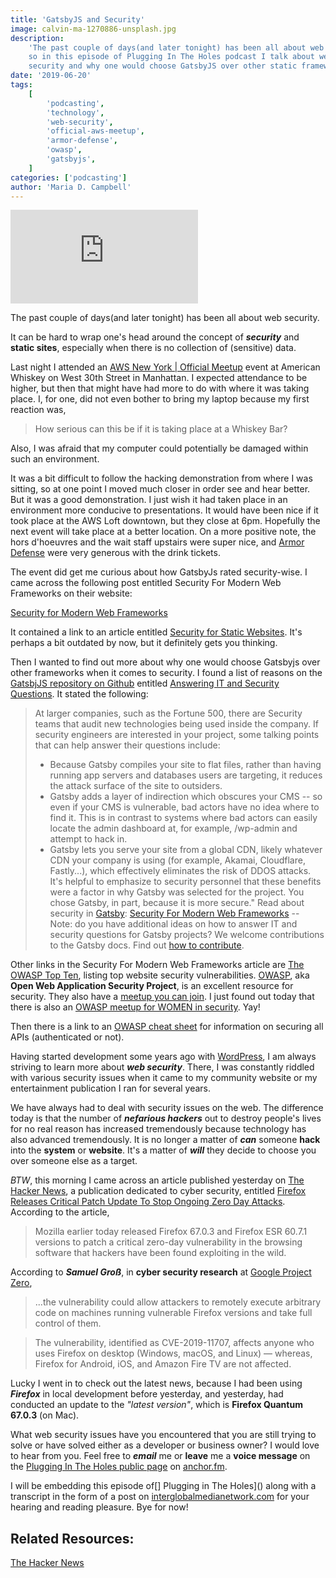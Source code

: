 ```yaml
---
title: 'GatsbyJS and Security'
image: calvin-ma-1270886-unsplash.jpg
description:
    'The past couple of days(and later tonight) has been all about web security,
    so in this episode of Plugging In The Holes podcast I talk about web
    security and why one would choose GatsbyJS over other static frameworks.'
date: '2019-06-20'
tags:
    [
        'podcasting',
        'technology',
        'web-security',
        'official-aws-meetup',
        'armor-defense',
        'owasp',
        'gatsbyjs',
    ]
categories: ['podcasting']
author: 'Maria D. Campbell'
---
```


<iframe 
src="https://anchor.fm/maria-campbell/embed/episodes/GatsbyJS-and-Security-e4d5ms" 
frameborder="0" 
scrolling="no"
title="GatsbyJS and Security"
></iframe>

The past couple of days(and later tonight) has been all about web security.

It can be hard to wrap one's head around the concept of **_security_** and
**static sites**, especially when there is no collection of (sensitive) data.

Last night I attended an
[AWS New York | Official Meetup](https://www.meetup.com/AWS-NYC/) event at
American Whiskey on West 30th Street in Manhattan. I expected attendance to be
higher, but then that might have had more to do with where it was taking place.
I, for one, did not even bother to bring my laptop because my first reaction
was,

> How serious can this be if it is taking place at a Whiskey Bar?

Also, I was afraid that my computer could potentially be damaged within such an
environment.

It was a bit difficult to follow the hacking demonstration from where I was
sitting, so at one point I moved much closer in order see and hear better. But
it was a good demonstration. I just wish it had taken place in an environment
more conducive to presentations. It would have been nice if it took place at the
AWS Loft downtown, but they close at 6pm. Hopefully the next event will take
place at a better location. On a more positive note, the hors d'hoeuvres and the
wait staff upstairs were super nice, and [Armor Defense](https://www.armor.com/)
were very generous with the drink tickets.

The event did get me curious about how GatsbyJs rated security-wise. I came
across the following post entitled Security For Modern Web Frameworks on their
website:

[Security for Modern Web Frameworks](https://www.gatsbyjs.org/blog/2019-04-06-security-for-modern-web-frameworks/)

It contained a link to an article entitled
[Security for Static Websites](https://blog.sqreen.com/static-websites-security/).
It's perhaps a bit outdated by now, but it definitely gets you thinking.

Then I wanted to find out more about why one would choose Gatsbyjs over other
frameworks when it comes to security. I found a list of reasons on the
[GatsbjJS repository on Github](https://github.com/gatsbyjs/gatsby) entitled
[Answering IT and Security Questions](https://github.com/gatsbyjs/gatsby/blob/master/docs/docs/answering-it-security.md).
It stated the following:

> At larger companies, such as the Fortune 500, there are Security teams that
> audit new technologies being used inside the company. If security engineers
> are interested in your project, some talking points that can help answer their
> questions include:
>
> -   Because Gatsby compiles your site to flat files, rather than having
>     running app servers and databases users are targeting, it reduces the
>     attack surface of the site to outsiders.
> -   Gatsby adds a layer of indirection which obscures your CMS -- so even if
>     your CMS is vulnerable, bad actors have no idea where to find it. This is
>     in contrast to systems where bad actors can easily locate the admin
>     dashboard at, for example, /wp-admin and attempt to hack in.
> -   Gatsby lets you serve your site from a global CDN, likely whatever CDN
>     your company is using (for example, Akamai, Cloudflare, Fastly...), which
>     effectively eliminates the risk of DDOS attacks. It's helpful to emphasize
>     to security personnel that these benefits were a factor in why Gatsby was
>     selected for the project. You chose Gatsby, in part, because it
>     is more secure." Read about security in
>     [Gatsby](https://www.gatsbyjs.org/): [Security For Modern Web Frameworks](https://www.gatsbyjs.org/blog/2019-04-06-security-for-modern-web-frameworks/#reach-skip-nav)
>     -- Note: do you have additional ideas on how to answer IT and security
>     questions for Gatsby projects? We welcome contributions to the Gatsby
>     docs. Find
>     out [how to contribute](https://www.gatsbyjs.org/contributing/how-to-contribute/).

Other links in the Security For Modern Web Frameworks article are
[The OWASP Top Ten](https://www.owasp.org/index.php/Category:OWASP_Top_Ten_Project),
listing top website security vulnerabilities.
[OWASP](https://www.owasp.org/index.php/Main_Page), aka **Open Web Application
Security Project**, is an excellent resource for security. They also have a
[meetup you can join](https://www.meetup.com/owaspnyc/). I just found out today
that there is also an
[OWASP meetup for WOMEN in security](https://www.meetup.com/womeninappsec/).
Yay!

Then there is a link to an
[OWASP cheat sheet](https://github.com/OWASP/CheatSheetSeries/blob/master/cheatsheets/REST_Security_Cheat_Sheet.md)
for information on securing all APIs (authenticated or not).

Having started development some years ago with
[WordPress](https://wordpress.org/download/), I am always striving to learn more
about **_web security_**. There, I was constantly riddled with various security
issues when it came to my community website or my entertainment publication I
ran for several years.

We have always had to deal with security issues on the web. The difference today
is that the number of **_nefarious hackers_** out to destroy people's lives for
no real reason has increased tremendously because technology has also advanced
tremendously. It is no longer a matter of **_can_** someone **hack** into the
**system** or **website**. It's a matter of **_will_** they decide to choose you
over someone else as a target.

_BTW_, this morning I came across an article published yesterday on
[The Hacker News](https://thehackernews.com/), a publication dedicated to cyber
security, entitled
[Firefox Releases Critical Patch Update To Stop Ongoing Zero Day Attacks](https://thehackernews.com/2019/06/mozilla-firefox-patch-update.html).
According to the article,

> Mozilla earlier today released Firefox 67.0.3 and Firefox ESR 60.7.1 versions
> to patch a critical zero-day vulnerability in the browsing software that
> hackers have been found exploiting in the wild.

According to **_Samuel Groß_**, in **cyber security research** at
[Google Project Zero](https://googleprojectzero.blogspot.com/),

> ...the vulnerability could allow attackers to remotely execute arbitrary code
> on machines running vulnerable Firefox versions and take full control of them.

> The vulnerability, identified as CVE-2019-11707, affects anyone who uses
> Firefox on desktop (Windows, macOS, and Linux) — whereas, Firefox for Android,
> iOS, and Amazon Fire TV are not affected.

Lucky I went in to check out the latest news, because I had been using
**_Firefox_** in local development before yesterday, and yesterday, had
conducted an update to the _"latest version"_, which is **Firefox Quantum
67.0.3** (on Mac).

What web security issues have you encountered that you are still trying to solve
or have solved either as a developer or business owner? I would love to hear
from you. Feel free to **_email_** me or **leave** me a **voice message** on the
[Plugging In The Holes public page](https://anchor.fm/maria-campbell) on
[anchor.fm](https://anchor.fm/).

I will be embedding this episode of[] Plugging in The Holes]() along with a
transcript in the form of a post on
[interglobalmedianetwork.com](https://www.interglobalmedianetwork.com) for your
hearing and reading pleasure. Bye for now!

## Related Resources:

[The Hacker News](https://thehackernews.com/)
